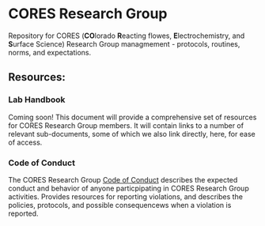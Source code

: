 # CORES Research Group

Repository for CORES (**CO**lorado **R**eacting flowes, **E**lectrochemistry, and **S**urface Science) Research Group managmement - protocols, routines, norms, and expectations.

## Resources:
### Lab Handbook 
Coming soon! This document will provide a comprehensive set of resources for CORES Research Group members.  It will contain links to a number of relevant sub-documents, some of which we also link directly, here, for ease of access.

### Code of Conduct
The CORES Research Group [Code of Conduct](https://github.com/coresresearch/coresresearch/blob/master/CODE_OF_CONDUCT.md) describes the expected conduct and behavior of anyone particpipating in CORES Research Group activities.  Provides resources for reporting violations, and describes the policies, protocols, and possible consequencews when a violation is reported.

